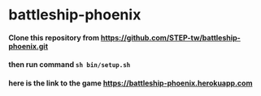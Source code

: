 # battleship-phoenix

#### Clone this repository from https://github.com/STEP-tw/battleship-phoenix.git

#### then run command   ```sh bin/setup.sh```

#### here is the link to the game https://battleship-phoenix.herokuapp.com
